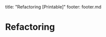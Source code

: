 <frontmatter>
title: "Refactoring [Printable]"
footer: footer.md
</frontmatter>

<include src="navbar.md" boilerplate />

<link rel="stylesheet" href="{{baseUrl}}/css/textbook.css">

<div class="website-content">

<div id="main">

# Refactoring

<include src="what/unit-inParent-asFlat-print.md" boilerplate />
<include src="how/unit-inParent-asFlat-print.md" boilerplate />
<include src="when/unit-inParent-asFlat-print.md" boilerplate />

</div>

</div>
